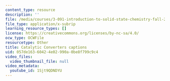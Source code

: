 ```yaml
---
content_type: resource
description: ''
file: /media/courses/3-091-introduction-to-solid-state-chemistry-fall-2018/057de16360424e02990a0be8f799c9c4_1Sjt9QDNDYU.webvtt
file_type: application/x-subrip
learning_resource_types: []
license: https://creativecommons.org/licenses/by-nc-sa/4.0/
ocw_type: OCWFile
resourcetype: Other
title: Catalytic Converters captions
uid: 057de163-6042-4e02-990a-0be8f799c9c4
video_files:
  video_thumbnail_file: null
video_metadata:
  youtube_id: 1Sjt9QDNDYU
---
```

